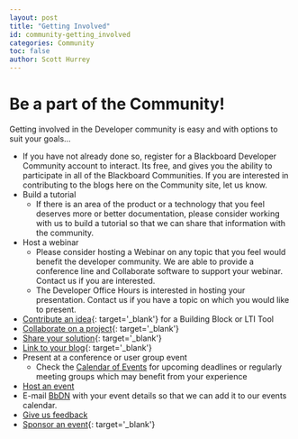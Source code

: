 ```yaml
---
layout: post
title: "Getting Involved"
id: community-getting_involved
categories: Community
toc: false
author: Scott Hurrey
---
```


# Be a part of the Community!

Getting involved in the Developer community is easy and with options to suit your goals…

- If you have not already done so, register for a Blackboard Developer Community account to interact. Its free, and gives you the ability to participate in all of the Blackboard Communities. If you are interested in contributing to the blogs here on the Community site, let us know.
- Build a tutorial
  - If there is an area of the product or a technology that you feel deserves more or better documentation, please consider working with us to build a tutorial so that we can share that information with the community.
- Host a webinar
  - Please consider hosting a Webinar on any topic that you feel would benefit the developer community. We are able to provide a conference line and Collaborate software to support your webinar. Contact us if you are interested.
  - The Developer Office Hours is interested in hosting your presentation. Contact us if you have a topic on which you would like to present.
- [Contribute an idea](https://community.blackboard.com/developers){: target='\_blank'} for a Building Block or LTI Tool
- [Collaborate on a project](https://github.com/oscelot){: target='\_blank'}
- [Share your solution](https://github.com/oscelot){: target='\_blank'}
- [Link to your blog](https://community.blackboard.com/developers){: target='\_blank'}
- Present at a conference or user group event
  - Check the [Calendar of Events](https://community.blackboard.com/developers) for upcoming deadlines or regularly meeting groups which may benefit from your experience
- [Host an event](mailto:bbpartnerteam@blackboard.com)
- E-mail [BbDN](mailto:bbpartnerteam@blackboard.com) with your event details so that we can add it to our events calendar.
- [Give us feedback](mailto:developers@blackboard.com)
- [Sponsor an event](https://www.blackboard.com/Contact-Us/Events-Center/Industry-Events.aspx){: target='\_blank'}
